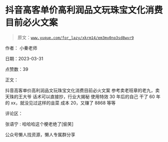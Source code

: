 # 抖音高客单价高利润品文玩珠宝文化消费目前必火文案

> 原文：[`www.yuque.com/for_lazy/xkrm14/em3mv0no3sd8wvr9`](https://www.yuque.com/for_lazy/xkrm14/em3mv0no3sd8wvr9)



作者： 小秦老师



日期：2023-03-31



点赞数：39

<ne-card data-card-name="hr" data-card-type="block" id="odsPp" data-event-boundary="card">

正文：



抖音高客单价高利润品文玩珠宝文化消费目前必火文案 参考卖老班章的老九，卖天珠的王大爷 话术可以直接抄，行业大揭秘 使用特效 30 年后的自己 干了 60 年的 xx，就没见过这样的韭菜 成本 20，又赚了 8868 等等

<ne-card data-card-name="hr" data-card-type="block" id="MEZUP" data-event-boundary="card">

评论区：



张语宁 : 哈哈哈这个梗老绝了[偷笑]

<ne-card data-card-name="hr" data-card-type="block" id="yl3TP" data-event-boundary="card">

公众号懒人找资源，懒人专属群分享

</ne-card></ne-card></ne-card>